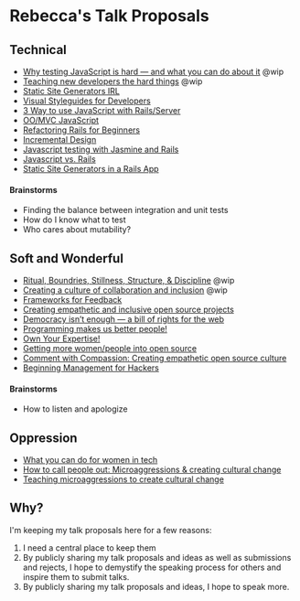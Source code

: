 # Rebecca's Talk Proposals


## Technical

- [Why testing JavaScript is hard — and what you can do about it](./2015/js-testing-hard.md) @wip
- [Teaching new developers the hard things](./2015/new-devs-hard-things.md) @wip
- [Static Site Generators IRL](./2015/static-site-generators-irl.md)
- [Visual Styleguides for Developers](./2015/visual-styleguide.md)
- [3 Way to use JavaScript with Rails/Server](./2015/3-ways-js-rails.md)
- [OO/MVC JavaScript](./2015/oo-js.md)
- [Refactoring Rails for Beginners](./2015/refactor-rails-beginners.md)
- [Incremental Design](./2013/incremental-design.md)
- [Javascript testing with Jasmine and Rails](./2013/jasmine.md)
- [Javascript vs. Rails](./2013/javascript-vs-rails.md)
- [Static Site Generators in a Rails
  App](./2013/static-site-generators.md)

#### Brainstorms

* Finding the balance between integration and unit tests
* How do I know what to test
* Who cares about mutability?

## Soft and Wonderful

* [Ritual, Boundries, Stillness, Structure, & Discipline](./2015/church-code.md) @wip
* [Creating a culture of collaboration and inclusion](./2015/culture-collaboration-inclusion.md) @wip
* [Frameworks for Feedback](./2015/frameworks-feedback.md)
* [Creating empathetic and inclusive open source projects](./2015/empathy-open-source-projects2.md)
* [Democracy isn’t enough — a bill of rights for the web](./2015/democracy-isn’t-enough.md)
* [Programming makes us better
  people!](./2015/life-lessons-programming.md)
* [Own Your Expertise!](./2015/own-your-expertise.md)
* [Getting more women/people into open
  source](./2014/more-women-open-source.md)
* [Comment with Compassion: Creating empathetic open source
  culture](./2014/empathy-open-source.md)
* [Beginning Management for Hackers](./2013/management-hackers.md)

#### Brainstorms

* How to listen and apologize

## Oppression

* [What you can do for women in
  tech](./2015/women-visible-tech-leaders.md)
* [How to call people out: Microaggressions & creating cultural change](./2015/callout.md)
* [Teaching microaggressions to create cultural
  change](./2015/teaching-microaggressions.md)





## Why?

I'm keeping my talk proposals here for a few reasons:

1. I need a central place to keep them
2. By publicly sharing my talk proposals and ideas as well as
   submissions and rejects, I hope to demystify
   the speaking process for others and inspire them to submit talks.
3. By publicly sharing my talk proposals and ideas, I hope to speak
   more.
